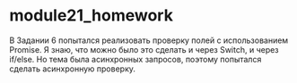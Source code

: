 # module21_homework
В Задании 6 попытался реализовать проверку полей с использованием Promise. Я знаю, что можно было это сделать и через Switch, и через if/else. Но тема была асинхронных запросов, поэтому попытался сделать асинхронную проверку.
